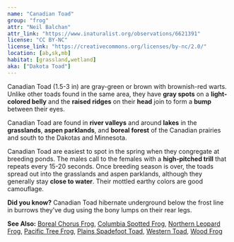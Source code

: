 ```yaml
---
name: "Canadian Toad"
group: "frog"
attr: "Neil Balchan"
attr_link: "https://www.inaturalist.org/observations/6621391"
license: "CC BY-NC"
license_link: "https://creativecommons.org/licenses/by-nc/2.0/"
location: [ab,sk,mb]
habitat: [grassland,wetland]
aka: ["Dakota Toad"]
---
```

Canadian Toad (1.5-3 in) are gray-green or brown with brownish-red warts. Unlike other toads found in the same area, they have **gray spots** on a **light-colored belly** and the **raised ridges** on their **head** join to form a **bump** between their eyes.

Canadian Toad are found in **river valleys** and around **lakes** in the **grasslands**, **aspen parklands**, and **boreal forest** of the Canadian prairies and south to the Dakotas and Minnesota.

Canadian Toad are easiest to spot in the spring when they congregate at breeding ponds. The males call to the females with a **high-pitched trill** that repeats every 15-20 seconds. Once breeding season is over, the toads spread out into the grasslands and aspen parklands, although they generally stay **close to water**. Their mottled earthy colors are good camouflage.

**Did you know?** Canadian Toad hibernate underground below the frost line in burrows they've dug using the bony lumps on their rear legs.

<!-- generated, do not edit -->
**See Also:**
[Boreal Chorus Frog](/{{section}}/borchor),
[Columbia Spotted Frog](/{{section}}/colsfrog),
[Northern Leopard Frog](/{{section}}/norlfrog),
[Pacific Tree Frog](/{{section}}/pactfrog),
[Plains Spadefoot Toad](/{{section}}/plainspade),
[Western Toad](/{{section}}/westtoad),
[Wood Frog](/{{section}}/woodfrog)
